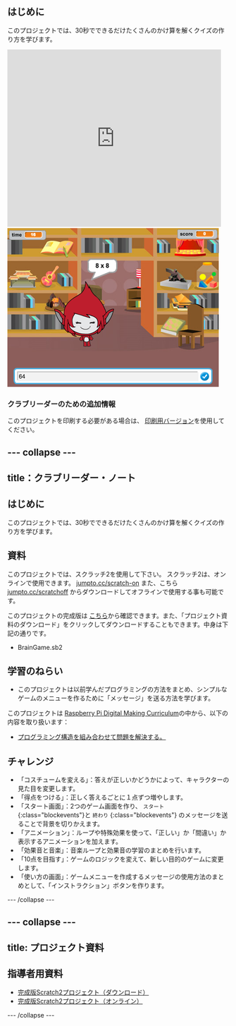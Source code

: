 ## はじめに

このプロジェクトでは、30秒でできるだけたくさんのかけ算を解くクイズの作り方を学びます。

<div class="scratch-preview">
  <iframe allowtransparency="true" width="485" height="402" src="https://scratch.mit.edu/projects/embed/42225768/?autostart=false" frameborder="0"></iframe>
  <img src="images/brain-final.png">
</div>

### クラブリーダーのための追加情報

このプロジェクトを印刷する必要がある場合は、 [印刷用バージョン](https://projects.raspberrypi.org/en/projects/brain-game/print)を使用してください。

## \--- collapse \---

## title：クラブリーダー・ノート

## はじめに

このプロジェクトでは、30秒でできるだけたくさんのかけ算を解くクイズの作り方を学びます。

## 資料

このプロジェクトでは、スクラッチ2を使用して下さい。 スクラッチ2は、オンラインで使用できます。 [jumpto.cc/scratch-on](http://jumpto.cc/scratch-on) また、こちら[jumpto.cc/scratchoff](http://jumpto.cc/scratch-off) からダウンロードしてオフラインで使用する事も可能です。

このプロジェクトの完成版は [こちら](http://scratch.mit.edu/projects/42225768/#editor)から確認できます。また、「プロジェクト資料のダウンロード」をクリックしてダウンロードすることもできます。中身は下記の通りです。

* BrainGame.sb2

## 学習のねらい

* このプロジェクトは以前学んだプログラミングの方法をまとめ、シンプルなゲームのメニューを作るために「メッセージ」を送る方法を学びます。

このプロジェクトは [Raspberry Pi Digital Making Curriculum](http://rpf.io/curriculum)の中から、以下の内容を取り扱います：

* [プログラミング構造を組み合わせて問題を解決する。](https://www.raspberrypi.org/curriculum/programming/builder)

## チャレンジ

* 「コスチュームを変える」：答えが正しいかどうかによって、キャラクターの見た目を変更します。
* 「得点をつける」：正しく答えるごとに１点ずつ増やします。
* 「スタート画面」：2つのゲーム画面を作り、 `スタート` {:class="blockevents"}と `終わり` {:class="blockevents"} のメッセージを送ることで背景を切りかえます。
* 「アニメーション」：ループや特殊効果を使って、「正しい」か「間違い」か表示するアニメーションを加えます。
* 「効果音と音楽」：音楽ループと効果音の学習のまとめを行います。
* 「10点を目指す」：ゲームのロジックを変えて、新しい目的のゲームに変更します。
* 「使い方の画面」：ゲームメニューを作成するメッセージの使用方法のまとめとして、「インストラクション」ボタンを作ります。

\--- /collapse \---

## \--- collapse \---

## title: プロジェクト資料

## 指導者用資料

* [完成版Scratch2プロジェクト（ダウンロード）](resources/BrainGame.sb2)
* [完成版Scratch2プロジェクト（オンライン）](http://scratch.mit.edu/projects/42225768/#editor)

\--- /collapse \---